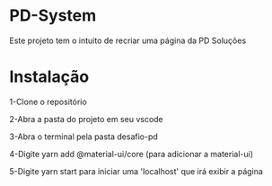 # PD-System
 Este projeto tem o intuito de recriar uma página da PD Soluções 
 
# Instalação
 
 1-Clone o repositório 
 
 2-Abra a pasta do projeto em seu vscode
 
 3-Abra o terminal pela pasta desafio-pd
 
 4-Digite yarn add @material-ui/core (para adicionar a material-ui)
 
 5-Digite yarn start para iniciar uma 'localhost' que irá exibir a página
